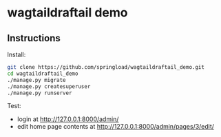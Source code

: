 # wagtaildraftail demo

## Instructions

Install:
``` bash
git clone https://github.com/springload/wagtaildraftail_demo.git
cd wagtaildraftail_demo
./manage.py migrate
./manage.py createsuperuser
./manage.py runserver
```

Test:
- login at http://127.0.0.1:8000/admin/
- edit home page contents at http://127.0.0.1:8000/admin/pages/3/edit/
